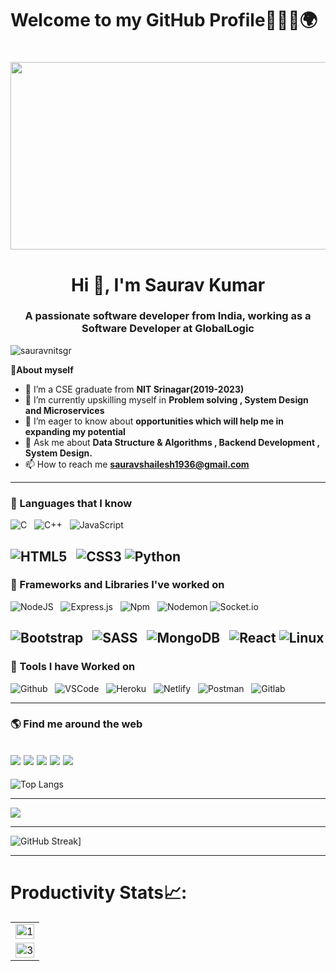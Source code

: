 # Welcome to my GitHub Profile👨‍💻🚀🌍



<h1><img align="center" alt="" width="1000" height="300" src="https://media.giphy.com/media/26tn33aiTi1jkl6H6/giphy.gif"></h1>

<h1 align="center">Hi 👋, I'm Saurav Kumar</h1>
<h3 align="center">A passionate software developer from India, working as a Software Developer at GlobalLogic</h3>

<p align="left"> <img src="https://komarev.com/ghpvc/?username=sauravnitsgr&label=Profile%20views&color=0e75b6&style=flat" alt="sauravnitsgr" /> </p>

👩**About myself**

- 🔭 I’m a CSE graduate from **NIT Srinagar(2019-2023)**
- 🌱 I’m currently upskilling myself in **Problem solving , System Design and  Microservices**
- 🤝 I’m eager to know about **opportunities which will help me in expanding my potential**
- 💬 Ask me about **Data Structure & Algorithms , Backend Development , System Design.**
- 📫 How to reach me **sauravshailesh1936@gmail.com**



--------------------------------------------------------

### 💪 Languages that I know 
![C](https://img.shields.io/badge/c-%2300599C.svg?style=for-the-badge&logo=c&logoColor=white) &nbsp;
![C++](https://img.shields.io/badge/c++-%2300599C.svg?style=for-the-badge&logo=c%2B%2B&logoColor=white) &nbsp;
![JavaScript](https://img.shields.io/badge/javascript-%23323330.svg?style=for-the-badge&logo=javascript&logoColor=%23F7DF1E) &nbsp;

![HTML5](https://img.shields.io/badge/html5-%23E34F26.svg?style=for-the-badge&logo=html5&logoColor=white) &nbsp;
![CSS3](https://img.shields.io/badge/css3-%231572B6.svg?style=for-the-badge&logo=css3&logoColor=white)
![Python](https://img.shields.io/badge/python-3670A0?style=for-the-badge&logo=python&logoColor=ffdd54)
-------------------------------------

### 🚀 Frameworks and Libraries I've worked on
![NodeJS](https://img.shields.io/badge/node.js-6DA55F?style=for-the-badge&logo=node.js&logoColor=white) &nbsp;
![Express.js](https://img.shields.io/badge/express.js-%23404d59.svg?style=for-the-badge&logo=express&logoColor=%2361DAFB) &nbsp;
![Npm](https://img.shields.io/badge/npm-CB3837?style=for-the-badge&logo=npm&logoColor=white) &nbsp;
![Nodemon](https://img.shields.io/badge/NODEMON-%23323330.svg?style=for-the-badge&logo=nodemon&logoColor=%BBDEAD)
![Socket.io](https://img.shields.io/badge/Socket.io-010101?&style=for-the-badge&logo=Socket.io&logoColor=white) &nbsp;


![Bootstrap](https://img.shields.io/badge/bootstrap-%23563D7C.svg?style=for-the-badge&logo=bootstrap&logoColor=white) &nbsp;
![SASS](https://img.shields.io/badge/SASS-hotpink.svg?style=for-the-badge&logo=SASS&logoColor=white) &nbsp;
![MongoDB](https://img.shields.io/badge/MongoDB-%234ea94b.svg?style=for-the-badge&logo=mongodb&logoColor=white) &nbsp;
![React](https://img.shields.io/badge/react-%2320232a.svg?style=for-the-badge&logo=react&logoColor=%2361DAFB)
![Linux](https://img.shields.io/badge/Linux-FCC624?style=for-the-badge&logo=linux&logoColor=black)
-------------------------------------

### 🔭 Tools I have Worked on
![Github](https://img.shields.io/badge/github-%231572B6.svg?style=for-the-badge&logo=css3&logoColor=white) &nbsp;
 ![VSCode](https://img.shields.io/badge/VSCode-0078D4?style=for-the-badge&logo=visual%20studio%20code&logoColor=white) &nbsp;
 ![Heroku](https://img.shields.io/badge/Heroku-430098?style=for-the-badge&logo=heroku&logoColor=white) &nbsp;
 ![Netlify](https://img.shields.io/badge/Netlify-00C7B7?style=for-the-badge&logo=netlify&logoColor=white) &nbsp;
 ![Postman](https://img.shields.io/badge/Postman-FF6C37?style=for-the-badge&logo=Postman&logoColor=white) &nbsp;
 ![Gitlab](https://img.shields.io/badge/GitLab-330F63?style=for-the-badge&logo=gitlab&logoColor=white) &nbsp;
 
------------------------------

### 🌎 Find me around the web 
[<img src ="https://img.shields.io/badge/Email-Here-%23E4405F.svg?&style=for-the-badge&logo=&logoColor=white%22">](mailto:sauravshailesh1936@gmail.com)
[<img src="https://img.shields.io/badge/linkedin-%230077B5.svg?&style=for-the-badge&logo=linkedin&logoColor=white" />](https://www.linkedin.com/in/saurav8102/) 
[<img src = "https://img.shields.io/badge/LeetCode-000000?style=for-the-badge&logo=LeetCode&logoColor=#d16c06">](https://leetcode.com/u/saurav8102/)
[<img src= "https://img.shields.io/badge/Codeforces-445f9d?style=for-the-badge&logo=Codeforces&logoColor=white">](https://codeforces.com/profile/saurav8102)
[<img src= "https://img.shields.io/badge/GeeksforGeeks-gray?style=for-the-badge&logo=geeksforgeeks&logoColor=35914c">](https://www.geeksforgeeks.org/user/sauravshailesh1936/)
------------------

![Top Langs](https://github-readme-stats.vercel.app/api/top-langs/?username=SauravNITSGR&layout=compact&theme=react&border=true) 

------------------------------------------

 <p align = "left">
<img src = "https://github-readme-stats.vercel.app/api?username=SauravNITSGR&show_icons=true&theme=react">
  
  -------------------------
  
![GitHub Streak](https://github-readme-streak-stats.herokuapp.com?user=SauravNITSGR&theme=react)]
  
  ---------------------------------------------
  
 # Productivity Stats📈:

<table>
  <tr>
    <td><img src="https://github-profile-summary-cards.vercel.app/api/cards/profile-details?username=SauravNITSGR&theme=monokai"  display=block width=100% height=auto  alt="1" ></td>
   </tr> 
   <tr>
      <td><img src="https://activity-graph.herokuapp.com/graph?username=SauravNITSGR&theme=react-dark"  display=block width=100% height=auto alt="3" ></td>
  </td>
  </tr>
</table>

 <br>
 </p>
 
  



